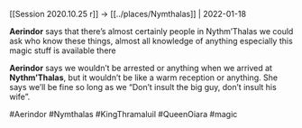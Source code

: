 ---
---

[[Session 2020.10.25 r]] -> [[../places/Nymthalas]] | 2022-01-18

**Aerindor** says that there’s almost certainly people in Nythm’Thalas we could ask who know these things, almost all knowledge of anything especially this magic stuff is available there

**Aerindor** says we wouldn’t be arrested or anything when we arrived at **Nythm’Thalas**, but it wouldn’t be like a warm reception or anything. She says we’ll be fine so long as we “Don’t insult the big guy, don’t insult his wife”.

#Aerindor #Nymthalas #KingThramaluil #QueenOiara #magic 